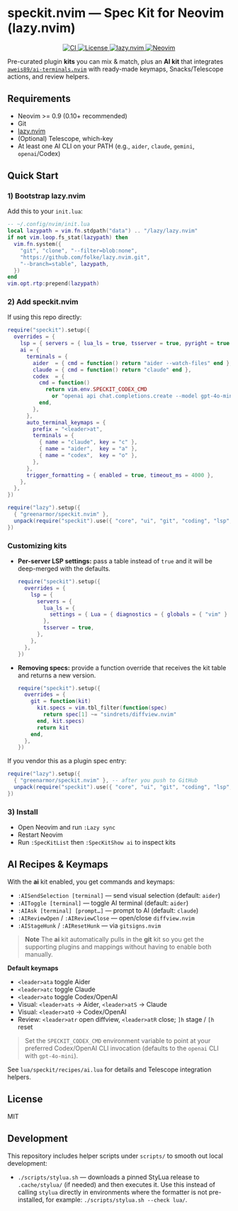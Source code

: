 # speckit.nvim — Spec Kit for Neovim (lazy.nvim)


<p align="center">
  <a href="https://github.com/greenarmor/speckit.nvim/actions">
    <img alt="CI" src="https://img.shields.io/github/actions/workflow/status/greenarmor/speckit.nvim/ci.yml?branch=main&label=CI&logo=github">
  </a>
  <a href="https://github.com/greenarmor/speckit.nvim/blob/main/LICENSE">
    <img alt="License" src="https://img.shields.io/badge/License-MIT-blue.svg">
  </a>
  <a href="https://github.com/folke/lazy.nvim">
    <img alt="lazy.nvim" src="https://img.shields.io/badge/compatible-lazy.nvim-green">
  </a>
  <a href="https://neovim.io">
    <img alt="Neovim" src="https://img.shields.io/badge/Neovim-%E2%89%A50.9-57A143?logo=neovim&logoColor=white">
  </a>
</p>


Pre-curated plugin **kits** you can mix & match, plus an **AI kit** that integrates
[`aweis89/ai-terminals.nvim`](https://github.com/aweis89/ai-terminals.nvim) with ready-made keymaps,
Snacks/Telescope actions, and review helpers.

## Requirements
- Neovim >= 0.9 (0.10+ recommended)
- Git
- [lazy.nvim](https://github.com/folke/lazy.nvim)
- (Optional) Telescope, which-key
- At least one AI CLI on your PATH (e.g., `aider`, `claude`, `gemini`, `openai`/Codex)

## Quick Start

### 1) Bootstrap lazy.nvim
Add this to your `init.lua`:
```lua
-- ~/.config/nvim/init.lua
local lazypath = vim.fn.stdpath("data") .. "/lazy/lazy.nvim"
if not vim.loop.fs_stat(lazypath) then
  vim.fn.system({
    "git", "clone", "--filter=blob:none",
    "https://github.com/folke/lazy.nvim.git",
    "--branch=stable", lazypath,
  })
end
vim.opt.rtp:prepend(lazypath)
```

### 2) Add speckit.nvim
If using this repo directly:
```lua
require("speckit").setup({
  overrides = {
    lsp = { servers = { lua_ls = true, tsserver = true, pyright = true } },
    ai = {
      terminals = {
        aider  = { cmd = function() return "aider --watch-files" end },
        claude = { cmd = function() return "claude" end },
        codex  = {
          cmd = function()
            return vim.env.SPECKIT_CODEX_CMD
              or "openai api chat.completions.create --model gpt-4o-mini --stream"
          end,
        },
      },
      auto_terminal_keymaps = {
        prefix = "<leader>at",
        terminals = {
          { name = "claude", key = "c" },
          { name = "aider",  key = "a" },
          { name = "codex",  key = "o" },
        },
      },
      trigger_formatting = { enabled = true, timeout_ms = 4000 },
    },
  },
})

require("lazy").setup({
  { "greenarmor/speckit.nvim" },
  unpack(require("speckit").use({ "core", "ui", "git", "coding", "lsp", "ai" })),
})
```

### Customizing kits
- **Per-server LSP settings:** pass a table instead of `true` and it will be deep-merged with the defaults.

  ```lua
  require("speckit").setup({
    overrides = {
      lsp = {
        servers = {
          lua_ls = {
            settings = { Lua = { diagnostics = { globals = { "vim" } } } },
          },
          tsserver = true,
        },
      },
    },
  })
  ```

- **Removing specs:** provide a function override that receives the kit table and returns a new version.

  ```lua
  require("speckit").setup({
    overrides = {
      git = function(kit)
        kit.specs = vim.tbl_filter(function(spec)
          return spec[1] ~= "sindrets/diffview.nvim"
        end, kit.specs)
        return kit
      end,
    },
  })
  ```

If you vendor this as a plugin spec entry:
```lua
require("lazy").setup({
  { "greenarmor/speckit.nvim" }, -- after you push to GitHub
  unpack(require("speckit").use({ "core", "ui", "git", "coding", "lsp", "ai" })),
})
```

### 3) Install
- Open Neovim and run `:Lazy sync`
- Restart Neovim
- Run `:SpecKitList` then `:SpecKitShow ai` to inspect kits

## AI Recipes & Keymaps

With the **ai** kit enabled, you get commands and keymaps:

- `:AISendSelection [terminal]` — send visual selection (default: `aider`)
- `:AIToggle [terminal]` — toggle AI terminal (default: `aider`)
- `:AIAsk [terminal] [prompt…]` — prompt to AI (default: `claude`)
- `:AIReviewOpen` / `:AIReviewClose` — open/close `diffview.nvim`
- `:AIStageHunk` / `:AIResetHunk` — via `gitsigns.nvim`

> **Note**
> The **ai** kit automatically pulls in the **git** kit so you get the supporting plugins and mappings without having to enable both manually.

**Default keymaps**
- `<leader>ata` toggle Aider
- `<leader>atc` toggle Claude
- `<leader>ato` toggle Codex/OpenAI
- Visual: `<leader>ats` → Aider, `<leader>atS` → Claude
- Visual: `<leader>atO` → Codex/OpenAI
- Review: `<leader>atr` open diffview, `<leader>atR` close; `]h` stage / `[h` reset

> Set the `SPECKIT_CODEX_CMD` environment variable to point at your preferred Codex/OpenAI CLI invocation (defaults to the `openai` CLI with `gpt-4o-mini`).

See `lua/speckit/recipes/ai.lua` for details and Telescope integration helpers.

## License
MIT

## Development

This repository includes helper scripts under `scripts/` to smooth out
local development:

- `./scripts/stylua.sh` — downloads a pinned StyLua release to
  `.cache/stylua/` (if needed) and then executes it. Use this instead of
  calling `stylua` directly in environments where the formatter is not
  pre-installed, for example: `./scripts/stylua.sh --check lua/`.
